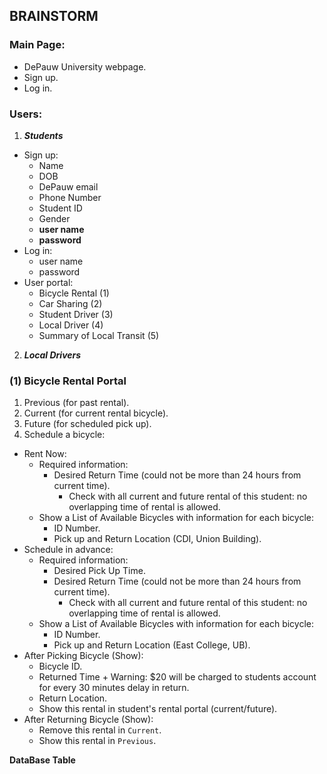 ## BRAINSTORM

### Main Page:
- DePauw University webpage.
- Sign up.
- Log in.

### Users:
1. ***Students***
- Sign up:
    - Name
    - DOB
    - DePauw email
    - Phone Number
    - Student ID
    - Gender
    - **user name**
    - **password**
- Log in:
    - user name
    - password
- User portal:
    - Bicycle Rental (1)
    - Car Sharing (2)
    - Student Driver (3)
    - Local Driver (4)
    - Summary of Local Transit (5)

2. ***Local Drivers***

### (1) Bicycle Rental Portal
1. Previous (for past rental).
2. Current (for current rental bicycle).
3. Future (for scheduled pick up).
4. Schedule a bicycle:
- Rent Now:
    - Required information:
        - Desired Return Time (could not be more than 24 hours from current time).
            - Check with all current and future rental of this student: no overlapping time of rental is allowed.
    - Show a List of Available Bicycles with information for each bicycle:
        - ID Number.
        - Pick up and Return Location (CDI, Union Building). 
- Schedule in advance:
    - Required information:
        - Desired Pick Up Time.
        - Desired Return Time (could not be more than 24 hours from current time).
            - Check with all current and future rental of this student: no overlapping time of rental is allowed.
    - Show a List of Available Bicycles with information for each bicycle:
        - ID Number.
        - Pick up and Return Location (East College, UB). 
- After Picking Bicycle (Show):
    - Bicycle ID.
    - Returned Time + Warning: $20 will be charged to students account for every 30 minutes delay in return.
    - Return Location.
    - Show this rental in student's rental portal (current/future).
- After Returning Bicycle (Show):
    - Remove this rental in `Current`.
    - Show this rental in `Previous`.

**DataBase Table**



    
